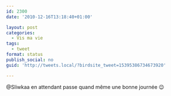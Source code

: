 ```yaml
---
id: 2300
date: '2010-12-16T13:18:40+01:00'

layout: post
categories:
  - Vis ma vie
tags:
  - tweet
format: status
publish_social: no
guid: 'http://tweets.local/?birdsite_tweet=15395386734673920'

---
```


@Sliwkaa en attendant passe quand même une bonne journée 😉